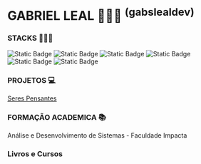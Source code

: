 # GABRIEL LEAL 👨🏾‍🚀 <sup>(gabslealdev)<sup>

### STACKS 👨🏾‍💻
![Static Badge](https://img.shields.io/badge/SQLSERVER-blue)  ![Static Badge](https://img.shields.io/badge/DOTNET-CORE-purple)  ![Static Badge](https://img.shields.io/badge/HTML5-yellow)
![Static Badge](https://img.shields.io/badge/CSS3-blue) ![Static Badge](https://img.shields.io/badge/JAVASCRIPT-orange) ![Static Badge](https://img.shields.io/badge/PYTHON-navy)

### PROJETOS 💻
[Seres Pensantes](https://github.com/gabslealdev/SerPensante) 

### FORMAÇÃO ACADEMICA 📚
Análise e Desenvolvimento de Sistemas - Faculdade Impacta 

### Livros e Cursos 


